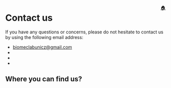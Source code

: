 <a href="https://biomeclabunicz.github.io/CBRA" style="float: right;"> :house: </a>

# Contact us

If you have any questions or concerns, please do not hesitate to contact us by using the following email address:

* biomeclabunicz@gmail.com
* 
*
*

## Where you can find us?

